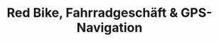 ---
title: "Red Bike, Fahrradgeschäft & GPS-Navigation"
url: /nussdorf-am-inn/red-bike-fahrradgeschaeft-und-gps-navigation/
shop: Fahrrad
---